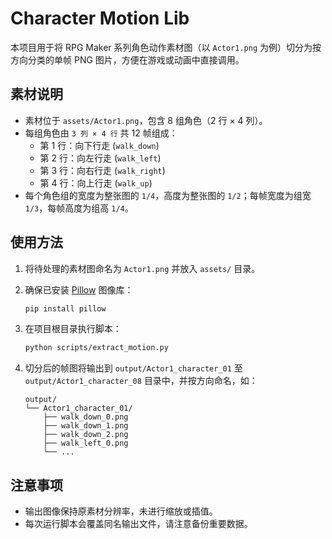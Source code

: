 # Character Motion Lib

本项目用于将 RPG Maker 系列角色动作素材图（以 `Actor1.png` 为例）切分为按方向分类的单帧 PNG 图片，方便在游戏或动画中直接调用。

## 素材说明

- 素材位于 `assets/Actor1.png`，包含 8 组角色（2 行 × 4 列）。
- 每组角色由 `3 列 × 4 行` 共 12 帧组成：
  - 第 1 行：向下行走 (`walk_down`)
  - 第 2 行：向左行走 (`walk_left`)
  - 第 3 行：向右行走 (`walk_right`)
  - 第 4 行：向上行走 (`walk_up`)
- 每个角色组的宽度为整张图的 `1/4`，高度为整张图的 `1/2`；每帧宽度为组宽 `1/3`，每帧高度为组高 `1/4`。

## 使用方法

1. 将待处理的素材图命名为 `Actor1.png` 并放入 `assets/` 目录。
2. 确保已安装 [Pillow](https://python-pillow.org/) 图像库：

   ```bash
   pip install pillow
   ```

3. 在项目根目录执行脚本：

   ```bash
   python scripts/extract_motion.py
   ```

4. 切分后的帧图将输出到 `output/Actor1_character_01` 至 `output/Actor1_character_08` 目录中，并按方向命名，如：

   ```
   output/
   └── Actor1_character_01/
       ├── walk_down_0.png
       ├── walk_down_1.png
       ├── walk_down_2.png
       ├── walk_left_0.png
       └── ...
   ```

## 注意事项

- 输出图像保持原素材分辨率，未进行缩放或插值。
- 每次运行脚本会覆盖同名输出文件，请注意备份重要数据。

